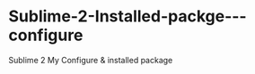Sublime-2-Installed-packge---configure
======================================

Sublime 2 My Configure &amp; installed package 
